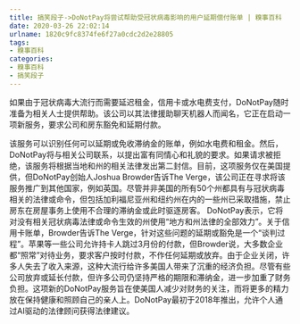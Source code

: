 ```yaml
---
title: 搞笑段子->DoNotPay将尝试帮助受冠状病毒影响的用户延期偿付账单 | 糗事百科
date: 2020-03-26 22:02:14
urlname: 1820c9fc8374fe6f27a0cdc2d2e28805
tags: 
- 糗事百科
categories:
- 糗事百科
- 搞笑段子
---
```

如果由于冠状病毒大流行而需要延迟租金，信用卡或水电费支付，DoNotPay随时准备为相关人士提供帮助。该公司以其法律援助聊天机器人而闻名，它正在启动一项新服务，要求公司和房东豁免和延期付款。

该服务可以识别任何可以延期或免收滞纳金的账单，例如水电费和租金。然后，DoNotPay将与相关公司联系，以提出富有同情心和礼貌的要求。如果请求被拒绝，该服务将根据当地和州的相关法律发出第二封信。目前，这项服务仅在美国提供，但DoNotPay创始人Joshua Browder告诉The Verge，该公司正在寻求将该服务推广到其他国家，例如英国。尽管并非美国的所有50个州都具有与冠状病毒相关的法律或命令，但包括加利福尼亚州和纽约州在内的一些州已采取措施，禁止房东在房屋事务上使用不合理的滞纳金或此时驱逐房客。 DoNotPay表示，它将对没有相关冠状病毒法律或命令生效的州使用“地方和州法律的全部效力”。关于信用卡账单，Browder告诉The Verge，针对这些问题的延期或豁免是一个“谈判过程”。苹果等一些公司允许持卡人跳过3月份的付款，但Browder说，大多数企业都“照常”对待业务，要求客户按时付款，不作任何延期或放弃。由于企业关闭，许多人失去了收入来源，这种大流行给许多美国人带来了沉重的经济负担。尽管有些公司放弃或延长付款，但许多公司仍坚持严格的期限和滞纳金，进一步加重了财务负担。这项新的DoNotPay服务旨在使美国人减少对财务的关注，而将更多的精力放在保持健康和照顾自己的亲人上。DoNotPay最初于2018年推出，允许个人通过AI驱动的法律顾问获得法律建议。


